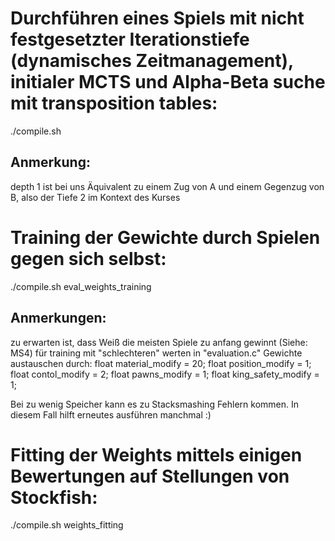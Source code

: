
# Durchführen eines Spiels mit nicht festgesetzter Iterationstiefe (dynamisches Zeitmanagement), initialer MCTS und Alpha-Beta suche mit transposition tables:
./compile.sh

## Anmerkung:
depth 1 ist bei uns Äquivalent zu einem Zug von A und einem Gegenzug von B, also der Tiefe 2 im Kontext des Kurses


# Training der Gewichte durch Spielen gegen sich selbst:
./compile.sh eval_weights_training

## Anmerkungen:
zu erwarten ist, dass Weiß die meisten Spiele zu anfang gewinnt (Siehe: MS4)
für training mit "schlechteren" werten in "evaluation.c" Gewichte austauschen durch:
    float material_modify = 20;
    float position_modify = 1;
    float contol_modify =  2;
    float pawns_modify = 1;
    float king_safety_modify = 1;

Bei zu wenig Speicher kann es zu Stacksmashing Fehlern kommen. In diesem Fall hilft erneutes ausführen manchmal :)
    

# Fitting der Weights mittels einigen Bewertungen auf Stellungen von Stockfish:
./compile.sh weights_fitting